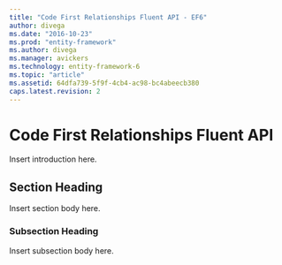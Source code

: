 ```yaml
---
title: "Code First Relationships Fluent API - EF6"
author: divega
ms.date: "2016-10-23"
ms.prod: "entity-framework"
ms.author: divega
ms.manager: avickers
ms.technology: entity-framework-6
ms.topic: "article"
ms.assetid: 64dfa739-5f9f-4cb4-ac98-bc4abeecb380
caps.latest.revision: 2
---
```

# Code First Relationships Fluent API
Insert introduction here.  
  
## Section Heading  
 Insert section body here.  
  
### Subsection Heading  
 Insert subsection body here.